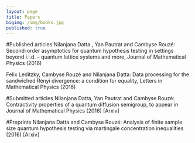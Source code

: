 ```yaml
---
layout: page
title: Papers
bigimg: /img/books.jpg
published: true
---
```


#Published articles
Nilanjana Datta , Yan Pautrat and Cambyse Rouzé: Second-order asymptotics for quantum hypothesis testing in settings beyond i.i.d. – quantum lattice systems and more, Journal of Mathematical Physics (2016)

Felix Leditzky, Cambyse Rouzé and Nilanjana Datta: Data processing for the sandwiched Rényi divergence: a condition for equality, Letters in Mathematical Physics (2016)

#Submitted articles
Nilanjana Datta, Yan Pautrat and Cambyse Rouzé: Contractivity properties of a quantum diffusion semigroup, to appear in Journal of Mathematical Physics (2016) [Arxiv]

 

#Preprints
Nilanjana Datta and Cambyse Rouzé: Analysis of finite sample size quantum hypothesis testing via martingale concentration inequalities (2016) [Arxiv]
